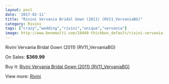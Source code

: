 ```yaml
---
layout: post
date: '2017-02-11'
title: "Rivini Vervania Bridal Gown (2011) (RV11_VervaniaBG)"
category: Rivini
tags: ["crazy","wedding","rivini","unique","vervania"]
image: http://www.benemulti.com/18440-thickbox_default/rivini-vervania-bridal-gown-2011-rv11vervaniabg.jpg
---
```

Rivini Vervania Bridal Gown (2011) (RV11_VervaniaBG)

On Sales: **$369.99**
<a href="https://www.benemulti.com/en/rivini/6976-rivini-vervania-bridal-gown-2011-rv11vervaniabg.html"><amp-img layout="responsive" width="600" height="600" src="//www.benemulti.com/18440-thickbox_default/rivini-vervania-bridal-gown-2011-rv11vervaniabg.jpg" alt="Rivini Vervania Bridal Gown (2011) (RV11_VervaniaBG) 0" /></a>
<a href="https://www.benemulti.com/en/rivini/6976-rivini-vervania-bridal-gown-2011-rv11vervaniabg.html"><amp-img layout="responsive" width="600" height="600" src="//www.benemulti.com/18441-thickbox_default/rivini-vervania-bridal-gown-2011-rv11vervaniabg.jpg" alt="Rivini Vervania Bridal Gown (2011) (RV11_VervaniaBG) 1" /></a>

Buy it: [Rivini Vervania Bridal Gown (2011) (RV11_VervaniaBG)](https://www.benemulti.com/en/rivini/6976-rivini-vervania-bridal-gown-2011-rv11vervaniabg.html "Rivini Vervania Bridal Gown (2011) (RV11_VervaniaBG)")

View more: [Rivini](https://www.benemulti.com/en/58-rivini "Rivini")